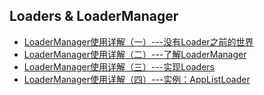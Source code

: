 Loaders & LoaderManager
---

* [LoaderManager使用详解（一）---没有Loader之前的世界](http://blog.csdn.net/murphykwu/article/details/35287303)
* [LoaderManager使用详解（二）---了解LoaderManager](http://blog.csdn.net/murphykwu/article/details/35287883)
* [LoaderManager使用详解（三）---实现Loaders](http://blog.csdn.net/murphykwu/article/details/35288477)
* [LoaderManager使用详解（四）---实例：AppListLoader](http://blog.csdn.net/murphykwu/article/details/35288753)
